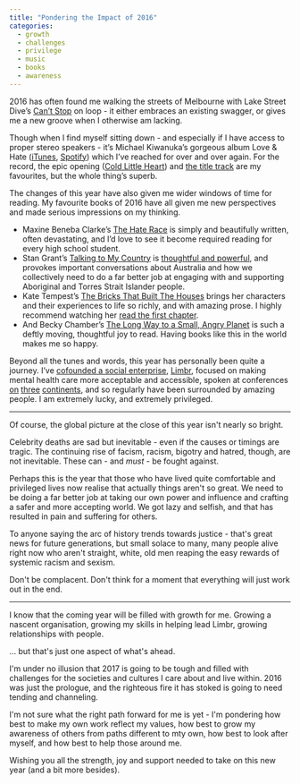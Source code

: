 ```yaml
---
title: "Pondering the Impact of 2016"
categories:
  - growth
  - challenges
  - privilege
  - music
  - books
  - awareness
---
```


2016 has often found me walking the streets of Melbourne with Lake Street Dive’s [Can’t Stop](https://www.youtube.com/watch?v=FAcnSJh_rMo) on loop - it either embraces an existing swagger, or gives me a new groove when I otherwise am lacking.

Though when I find myself sitting down - and especially if I have access to proper stereo speakers - it’s Michael Kiwanuka’s gorgeous album Love & Hate ([iTunes](https://itunes.apple.com/au/album/love-hate/id1094772322), [Spotify](https://open.spotify.com/album/71kreixSBb0aUsk2gx0lcA)) which I’ve reached for over and over again. For the record, the epic opening ([Cold Little Heart](https://www.youtube.com/watch?v=FngDSOuCNAA)) and [the title track](https://www.youtube.com/watch?v=aMZ4QL0orw0) are my favourites, but the whole thing’s superb.

The changes of this year have also given me wider windows of time for reading. My favourite books of 2016 have all  given me new perspectives and made serious impressions on my thinking.

* Maxine Beneba Clarke’s [The Hate Race](https://www.readings.com.au/products/21945464/the-hate-race) is simply and beautifully written, often devastating, and I’d love to see it become required reading for every high school student.
* Stan Grant’s [Talking to My Country](https://www.readings.com.au/products/20622314/talking-to-my-country) is [thoughtful and powerful](http://freelancing-gods.com/2016/05/08/listening-to-my-country.html), and provokes important conversations about Australia and how we collectively need to do a far better job at engaging with and supporting Aboriginal and Torres Strait Islander people.
* Kate Tempest’s [The Bricks That Built The Houses](https://www.readings.com.au/products/20654780/the-bricks-that-built-the-houses) brings her characters and their experiences to life so richly, and with amazing prose. I highly recommend watching her [read the first chapter](https://www.youtube.com/watch?v=FY11fh6sKMw&feature=youtu.be&t=25m13s).
* And Becky Chamber’s [The Long Way to a Small, Angry Planet](https://www.readings.com.au/products/20140990/the-long-way-to-a-small-angry-planet) is such a deftly moving, thoughtful joy to read. Having books like this in the world makes me so happy.

Beyond all the tunes and words, this year has personally been quite a journey. I’ve [cofounded a social enterprise](http://freelancing-gods.com/2016/09/16/co-founding-limbr.html), [Limbr](http://www.limbr.org), focused on making mental health care more acceptable and accessible, spoken at conferences [on](http://www.rubynation.org) [three](http://www.deccanrubyconf.org) [continents](http://rubyconf.pt), and so regularly have been surrounded by amazing people. I am extremely lucky, and extremely privileged.

---

Of course, the global picture at the close of this year isn't nearly so bright.

Celebrity deaths are sad but inevitable - even if the causes or timings are tragic. The continuing rise of facism, racism, bigotry and hatred, though, are not inevitable. These can - and _must_ - be fought against.

Perhaps this is the year that those who have lived quite comfortable and privileged lives now realise that actually things aren't so great. We need to be doing a far better job at taking our own power and influence and crafting a safer and more accepting world. We got lazy and selfish, and that has resulted in pain and suffering for others.

To anyone saying the arc of history trends towards justice - that's great news for future generations, but small solace to many, many people alive right now who aren't straight, white, old men reaping the easy rewards of systemic racism and sexism.

Don't be complacent. Don't think for a moment that everything will just work out in the end.

---

I know that the coming year will be filled with growth for me. Growing a nascent organisation, growing my skills in helping lead Limbr, growing relationships with people.

… but that's just one aspect of what's ahead.

I'm under no illusion that 2017 is going to be tough and filled with challenges for the societies and cultures I care about and live within. 2016 was just the prologue, and the righteous fire it has stoked is going to need tending and channeling.

I'm not sure what the right path forward for me is yet - I'm pondering how best to make my own work reflect my values, how best to grow my awareness of others from paths different to mty own, how best to look after myself, and how best to help those around me.

Wishing you all the strength, joy and support needed to take on this new year (and a bit more besides).

